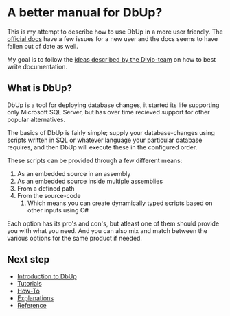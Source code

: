 # A better manual for DbUp?

This is my attempt to describe how to use DbUp in a more user friendly.
The [official docs](https://dbup.readthedocs.io/) have a few issues for a new user and the docs seems to have fallen out of date as well.

My goal is to follow the [ideas described by the Divio-team](https://documentation.divio.com/) on how to best write documentation.

## What is DbUp?

DbUp is a tool for deploying database changes, it started its life supporting only Microsoft SQL Server, but has over time recieved support for other popular alternatives.

The basics of DbUp is fairly simple; supply your database-changes using scripts written in SQL or whatever language your particular database requires, and then DbUp will execute these in the configured order.

These scripts can be provided through a few different means:

1. As an embedded source in an assembly
2. As an embedded source inside multiple assemblies
3. From a defined path
4. From the source-code
    1. Which means you can create dynamically typed scripts based on other inputs using C#

Each option has its pro's and con's, but atleast one of them should provide you with what you need.
And you can also mix and match between the various options for the same product if needed.

## Next step

- [Introduction to DbUp](introduction.md)
- [Tutorials](tutorials.md)
- [How-To](how-to.md)
- [Explanations](explanations.md)
- [Reference](reference.md)